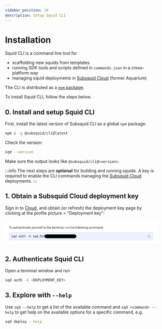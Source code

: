 ```yaml
---
sidebar_position: 10
description: Setup Squid CLI
---
```


# Installation

Squid CLI is a command line tool for

- scaffolding new squids from templates
- running SDK tools and scripts defined in `commands.json` in a cross-platform way
- managing squid deployments in [Subsquid Cloud](/arrowsquid-docs-v0/deploy-squid) (former Aquarium)

The CLI is distributed as a [`npm` package](https://www.npmjs.com/package/@subsquid/cli). 

To install Squid CLI, follow the steps below.

## 0. Install and setup Squid CLI

First, install the latest version of Subsquid CLI as a global `npm` package:
```bash
npm i -g @subsquid/cli@latest
```

Check the version:
```bash
sqd --version
```
Make sure the output looks like `@subsquid/cli@<version>`.

:::info
The next steps are **optional** for building and running squids. A key is required to enable the CLI commands managing the [Subsquid Cloud](/arrowsquid-docs-v0/deploy-squid) deployments.
:::

## 1. Obtain a Subsquid Cloud deployment key

Sign in to [Cloud](https://app.subsquid.io/), and obtain (or refresh) the deployment key page by clicking at the profile picture > "Deployment key":

![Cloud deployment key page](./deployment-key.png)


## 2. Authenticate Squid CLI

Open a terminal window and run 

```bash
sqd auth -k <DEPLOYMENT_KEY>
```

## 3. Explore with `--help`

Use `sqd --help` to get a list of the available command and `sqd <command> --help` to get help on the available options for a specific command, e.g.

```bash
sqd deploy --help
```
